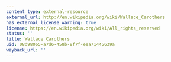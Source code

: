 ```yaml
---
content_type: external-resource
external_url: http://en.wikipedia.org/wiki/Wallace_Carothers
has_external_license_warning: true
license: https://en.wikipedia.org/wiki/All_rights_reserved
status: ''
title: Wallace Carothers
uid: 08d98065-a7d6-458b-8f7f-eea71445639a
wayback_url: ''
---
```

